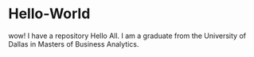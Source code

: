 # Hello-World
wow! I have a repository
Hello All.  I am a graduate from the University of Dallas in Masters of Business Analytics.
